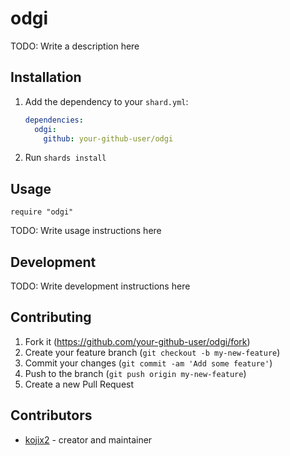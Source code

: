 # odgi

TODO: Write a description here

## Installation

1. Add the dependency to your `shard.yml`:

   ```yaml
   dependencies:
     odgi:
       github: your-github-user/odgi
   ```

2. Run `shards install`

## Usage

```crystal
require "odgi"
```

TODO: Write usage instructions here

## Development

TODO: Write development instructions here

## Contributing

1. Fork it (<https://github.com/your-github-user/odgi/fork>)
2. Create your feature branch (`git checkout -b my-new-feature`)
3. Commit your changes (`git commit -am 'Add some feature'`)
4. Push to the branch (`git push origin my-new-feature`)
5. Create a new Pull Request

## Contributors

- [kojix2](https://github.com/your-github-user) - creator and maintainer
